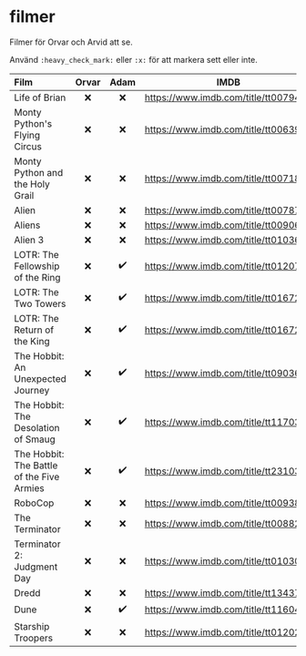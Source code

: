 # filmer
Filmer för Orvar och Arvid att se.

Använd `:heavy_check_mark:` eller `:x:` för att markera sett eller inte.


| Film | Orvar | Adam | IMDB |
| :--- | :---: | :---: | :---: |
| Life of Brian | :x: | :x: | https://www.imdb.com/title/tt0079470 |
| Monty Python's Flying Circus | :x: | :x: | https://www.imdb.com/title/tt0063929 |
| Monty Python and the Holy Grail | :x: | :x: | https://www.imdb.com/title/tt0071853 |
| Alien | :x: | :x: | https://www.imdb.com/title/tt0078748 |
| Aliens | :x: | :x: | https://www.imdb.com/title/tt0090605 |
| Alien 3 | :x: | :x: | https://www.imdb.com/title/tt0103644 |
| LOTR: The Fellowship of the Ring | :x: | :heavy_check_mark: | https://www.imdb.com/title/tt0120737 |
| LOTR: The Two Towers | :x: | :heavy_check_mark: | https://www.imdb.com/title/tt0167261 |
| LOTR: The Return of the King | :x: | :heavy_check_mark: | https://www.imdb.com/title/tt0167260 |
| The Hobbit: An Unexpected Journey | :x: | :heavy_check_mark: | https://www.imdb.com/title/tt0903624 |
| The Hobbit: The Desolation of Smaug | :x: | :heavy_check_mark: | https://www.imdb.com/title/tt1170358 |
| The Hobbit: The Battle of the Five Armies | :x: | :heavy_check_mark: | https://www.imdb.com/title/tt2310332 |
| RoboCop | :x: | :x: | https://www.imdb.com/title/tt0093870 |
| The Terminator | :x: | :x: | https://www.imdb.com/title/tt0088247 |
| Terminator 2: Judgment Day | :x: | :x: | https://www.imdb.com/title/tt0103064 |
| Dredd | :x: | :x: | https://www.imdb.com/title/tt1343727 |
| Dune | :x: | :heavy_check_mark: | https://www.imdb.com/title/tt1160419 |
| Starship Troopers | :x: | :x: | https://www.imdb.com/title/tt0120201 |
